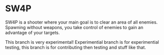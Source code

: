 # SW4P
SW4P is a shooter where your main goal is to clear an area of all enemies. Spawning without weapons, you take control of enemies to gain an advantage of your targets.

This branch is very experimental!
Experimential branch is for experimential testing, this branch is for contributing then testing and stuff like that.
